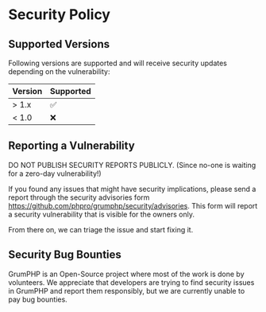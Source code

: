 # Security Policy

## Supported Versions

Following versions are supported and will receive security updates depending on the vulnerability:

| Version | Supported          |
| ------- | ------------------ |
| > 1.x   | :white_check_mark: |
| < 1.0   | :x:                |


## Reporting a Vulnerability

DO NOT PUBLISH SECURITY REPORTS PUBLICLY.
(Since no-one is waiting for a zero-day vulnerability!)

If you found any issues that might have security implications,
please send a report through the security advisories form https://github.com/phpro/grumphp/security/advisories.
This form will report a security vulnerability that is visible for the owners only.

From there on, we can triage the issue and start fixing it.


## Security Bug Bounties

GrumPHP is an Open-Source project where most of the work is done by volunteers. We appreciate that developers are trying to find security issues in GrumPHP and report them responsibly, but we are currently unable to pay bug bounties. 


